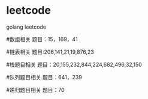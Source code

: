 # leetcode
golang leetcode

#数组相关
题目：15，169，41

#链表相关
题目:206,141,21,19,876,23

#栈题目相关
题目：20,155,232,844,224,682,496,32,150

#队列题目相关
题目：641，239

#递归题目相关
题目：70